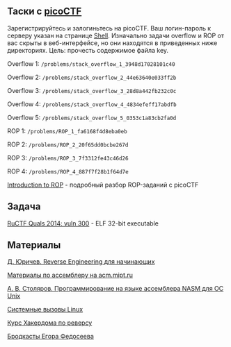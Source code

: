 Таски с [picoCTF](https://picoctf.com/)
---------------------------------------

Зарегистрируйтесь и залогиньтесь на picoCTF. Ваш логин-пароль к серверу указан на странице [Shell](https://picoctf.com/webshell).
Изначально задачи overflow и ROP от вас скрыты в веб-интерфейсе, но они находятся в приведенных ниже директориях.
Цель: прочесть содержимое файла key.

Overflow 1: `/problems/stack_overflow_1_3948d17028101c40`

Overflow 2: `/problems/stack_overflow_2_44e63640e033ff2b`

Overflow 3: `/problems/stack_overflow_3_28d8a442fb232c0c`

Overflow 4: `/problems/stack_overflow_4_4834efeff17abdfb`

Overflow 5: `/problems/stack_overflow_5_0353c1a83cb2fa0d`

ROP 1: `/problems/ROP_1_fa6168f4d8eba0eb`

ROP 2: `/problems/ROP_2_20f65dd0bcbe267d`

ROP 3: `/problems/ROP_3_7f3312fe43c46d26`

ROP 4: `/problems/ROP_4_887f7f28b1f64d7e`

[Introduction to ROP](http://codearcana.com/posts/2013/05/28/introduction-to-return-oriented-programming-rop.html) - подробный разбор ROP-заданий с picoCTF


Задача
------

[RuCTF Quals 2014: vuln 300](posts) - ELF 32-bit executable


Материалы
---------

[Д. Юричев. Reverse Engineering для начинающих](http://yurichev.com/writings/RE_for_beginners-ru.pdf)

[Материалы по ассемблеру на acm.mipt.ru](http://acm.mipt.ru/twiki/bin/view/Asm/WebHome)

[А. В. Столяров. Программирование на языке ассемблера NASM для ОС Unix](http://www.stolyarov.info/books/pdf/nasm_unix.pdf)

[Системные вызовы Linux](http://syscalls.kernelgrok.com/)

[Курс Хакердома по реверсу](http://reverse.binchewer.org/2013/)

[Бродкасты Егора Федосеева](http://www.twitch.tv/binchewer/profile/pastBroadcasts)

